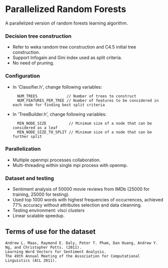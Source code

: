 # Parallelized Random Forests
A parallelized version of random forests learning algorithm.

### Decision tree construction
* Refer to weka random tree construction and C4.5 initial tree construction.
* Support Infogain and Gini index used as split criteria.
* No need of pruning.

### Configuration
* In 'Classifier.h', change following variables:

        NUM_TREES             // Number of trees to construct
        NUM_FEATURES_PER_TREE // Number of features to be considered in each node for finding best split criteria

* In 'TreeBuilder.h', change following variables:

        MIN_NODE_SIZE          // Minimum size of a node that can be considered as a leaf
        MIN_NODE_SIZE_TO_SPLIT // Minimum size of a node that can be further split

### Parallelization
* Multiple openmpi processes collaboration.
* Multi-threading within single mpi process with openmp.

### Dataset and testing
* Sentiment analysis of 50000 movie reviews from IMDb (25000 for training, 25000 for testing).
* Used top 1000 words with highest frequencies of occurrences, achieved 77% accuracy without attributes selection and data cleanning.
* Testing environment: vlsci clusters
* Linear scalable speedup.

## Terms of use for the dataset

    Andrew L. Maas, Raymond E. Daly, Peter T. Pham, Dan Huang, Andrew Y. Ng, and Christopher Potts. (2011).
    Learning Word Vectors for Sentiment Analysis.
    The 49th Annual Meeting of the Association for Computational Linguistics (ACL 2011).
